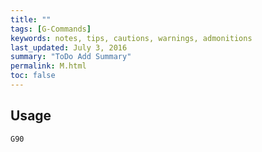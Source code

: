 ```yaml
---
title: "" 
tags: [G-Commands]
keywords: notes, tips, cautions, warnings, admonitions
last_updated: July 3, 2016
summary: "ToDo Add Summary"
permalink: M.html
toc: false
---
```



## Usage ##
```
G90
```

